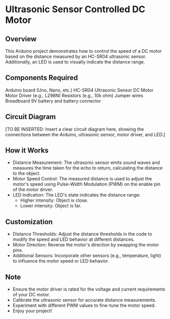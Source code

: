 # Ultrasonic Sensor Controlled DC Motor

## Overview

This Arduino project demonstrates how to control the speed of a DC motor based on the distance measured by an HC-SR04 ultrasonic sensor. Additionally, an LED is used to visually indicate the distance range.

## Components Required

Arduino board (Uno, Nano, etc.)
HC-SR04 Ultrasonic Sensor
DC Motor
Motor Driver (e.g., L298N)
Resistors (e.g., 10k ohm)
Jumper wires
Breadboard
9V battery and battery connector

## Circuit Diagram

[TO BE INSERTED: Insert a clear circuit diagram here, showing the connections between the Arduino, ultrasonic sensor, motor driver, and LED.]

## How it Works

- Distance Measurement: The ultrasonic sensor emits sound waves and measures the time taken for the echo to return, calculating the distance to the object.
- Motor Speed Control: The measured distance is used to adjust the motor's speed using Pulse-Width Modulation (PWM) on the enable pin of the motor driver.
- LED Indication: The LED's state indicates the distance range:
  - Higher intensity: Object is close.
  - Lower intensity: Object is far.

## Customization

- Distance Thresholds: Adjust the distance thresholds in the code to modify the speed and LED behavior at different distances.
- Motor Direction: Reverse the motor's direction by swapping the motor pins.
- Additional Sensors: Incorporate other sensors (e.g., temperature, light) to influence the motor speed or LED behavior.

## Note

- Ensure the motor driver is rated for the voltage and current requirements of your DC motor.
- Calibrate the ultrasonic sensor for accurate distance measurements.
- Experiment with different PWM values to fine-tune the motor speed.
- Enjoy your project!